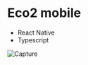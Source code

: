 # Eco2 mobile

- React Native
- Typescript

![Capture](https://user-images.githubusercontent.com/6579736/123525500-82f66380-d6a7-11eb-89a9-939884b4ceb5.PNG)
